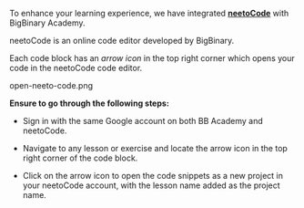 To enhance your learning experience, we have integrated [**neetoCode**](https://neetocode.com/) with BigBinary Academy.

neetoCode is an online code editor developed by BigBinary.

Each code block has an *arrow icon* in the top right corner
which opens your code in the neetoCode code editor.

<image>open-neeto-code.png</image>

**Ensure to go through the following steps:**

- Sign in with the same Google account
  on both BB Academy and neetoCode.

- Navigate to any lesson or exercise and locate the
  arrow icon in the top right corner of the code block.

- Click on the arrow icon to open the code snippets as a new project in
  your neetoCode account, with the lesson name added as the project name.
